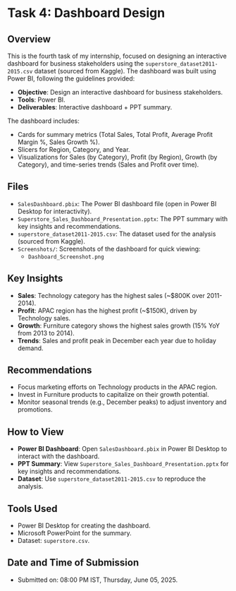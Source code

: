 # Task 4: Dashboard Design

## Overview
This is the fourth task of my internship, focused on designing an interactive dashboard for business stakeholders using the `superstore_dataset2011-2015.csv` dataset (sourced from Kaggle). The dashboard was built using Power BI, following the guidelines provided:
- **Objective**: Design an interactive dashboard for business stakeholders.
- **Tools**: Power BI.
- **Deliverables**: Interactive dashboard + PPT summary.

The dashboard includes:
- Cards for summary metrics (Total Sales, Total Profit, Average Profit Margin %, Sales Growth %).
- Slicers for Region, Category, and Year.
- Visualizations for Sales (by Category), Profit (by Region), Growth (by Category), and time-series trends (Sales and Profit over time).

## Files
- `SalesDashboard.pbix`: The Power BI dashboard file (open in Power BI Desktop for interactivity).
- `Superstore_Sales_Dashboard_Presentation.pptx`: The PPT summary with key insights and recommendations.
- `superstore_dataset2011-2015.csv`: The dataset used for the analysis (sourced from Kaggle).
- `Screenshots/`: Screenshots of the dashboard for quick viewing:
  - `Dashboard_Screenshot.png`

## Key Insights
- **Sales**: Technology category has the highest sales (~$800K over 2011-2014).
- **Profit**: APAC region has the highest profit (~$150K), driven by Technology sales.
- **Growth**: Furniture category shows the highest sales growth (15% YoY from 2013 to 2014).
- **Trends**: Sales and profit peak in December each year due to holiday demand.

## Recommendations
- Focus marketing efforts on Technology products in the APAC region.
- Invest in Furniture products to capitalize on their growth potential.
- Monitor seasonal trends (e.g., December peaks) to adjust inventory and promotions.

## How to View
- **Power BI Dashboard**: Open `SalesDashboard.pbix` in Power BI Desktop to interact with the dashboard.
- **PPT Summary**: View `Superstore_Sales_Dashboard_Presentation.pptx` for key insights and recommendations.
- **Dataset**: Use `superstore_dataset2011-2015.csv` to reproduce the analysis.

## Tools Used
- Power BI Desktop for creating the dashboard.
- Microsoft PowerPoint for the summary.
- Dataset: `superstore.csv`.

## Date and Time of Submission
- Submitted on: 08:00 PM IST, Thursday, June 05, 2025.
